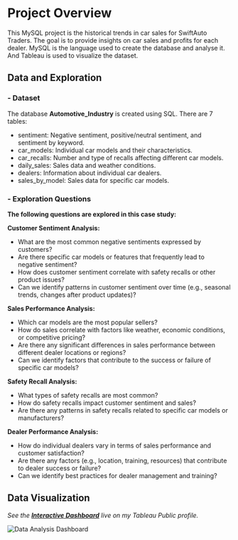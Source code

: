 # Project Overview
This MySQL project is the historical trends in car sales for SwiftAuto Traders. The goal is to provide insights on car sales and profits for each dealer. MySQL is the language used to create the database and analyse it. And Tableau is used to visualize the dataset.
## Data and Exploration
### - Dataset <br />
The database **Automotive_Industry** is created using SQL.
There are 7 tables:
- sentiment: Negative sentiment, positive/neutral sentiment, and sentiment by keyword.
- car_models: Individual car models and their characteristics.
- car_recalls: Number and type of recalls affecting different car models.
- daily_sales: Sales data and weather conditions.
- dealers: Information about individual car dealers.
- sales_by_model: Sales data for specific car models.
### - Exploration Questions <br />
**The following questions are explored in this case study:**

**Customer Sentiment Analysis:**

- What are the most common negative sentiments expressed by customers?
- Are there specific car models or features that frequently lead to negative sentiment?
- How does customer sentiment correlate with safety recalls or other product issues?
- Can we identify patterns in customer sentiment over time (e.g., seasonal trends, changes after product updates)?

**Sales Performance Analysis:**

- Which car models are the most popular sellers?
- How do sales correlate with factors like weather, economic conditions, or competitive pricing?
- Are there any significant differences in sales performance between different dealer locations or regions?
- Can we identify factors that contribute to the success or failure of specific car models?

**Safety Recall Analysis:**

- What types of safety recalls are most common?
- How do safety recalls impact customer sentiment and sales?
- Are there any patterns in safety recalls related to specific car models or manufacturers?

**Dealer Performance Analysis:**

- How do individual dealers vary in terms of sales performance and customer satisfaction?
- Are there any factors (e.g., location, training, resources) that contribute to dealer success or failure?
- Can we identify best practices for dealer management and training?

## Data Visualization 
*See the **[Interactive Dashboard](https://)** live on my Tableau Public profile.*  


![Data Analysis Dashboard](.png)
